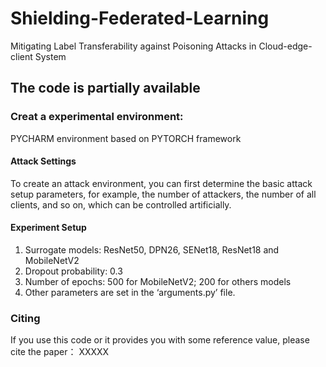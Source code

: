 # Shielding-Federated-Learning
Mitigating Label Transferability against Poisoning Attacks in Cloud-edge-client System
## The code is partially available

### Creat a experimental environment: 
PYCHARM environment based on PYTORCH framework

#### Attack Settings
To create an attack environment, you can first determine the basic attack setup parameters, for example, the number of attackers, the number of all clients, and so on, which can be controlled artificially.

#### Experiment Setup
1) Surrogate models: ResNet50, DPN26, SENet18, ResNet18 and MobileNetV2
2) Dropout probability: 0.3
3) Number of epochs: 500 for MobileNetV2; 200 for others models
4) Other parameters are set in the ‘arguments.py’ file.

### Citing
If you use this code or it provides you with some reference value, please cite the paper：
  XXXXX
